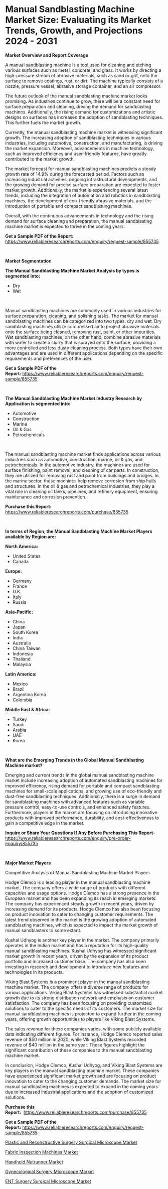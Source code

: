 <p><h1>Manual Sandblasting Machine Market Size: Evaluating its Market Trends, Growth, and Projections 2024 - 2031</h1></p><p><strong>Market Overview and Report Coverage</strong></p>
<p><p>A manual sandblasting machine is a tool used for cleaning and etching various surfaces such as metal, concrete, and glass. It works by directing a high-pressure stream of abrasive materials, such as sand or grit, onto the surface to remove coatings, rust, or dirt. The machine typically consists of a nozzle, pressure vessel, abrasive storage container, and an air compressor.</p><p>The future outlook of the manual sandblasting machine market looks promising. As industries continue to grow, there will be a constant need for surface preparation and cleaning, driving the demand for sandblasting machines. Additionally, the rising demand for customizations and artistic designs on surfaces has increased the adoption of sandblasting techniques. This further fuels the market growth.</p><p>Currently, the manual sandblasting machine market is witnessing significant growth. The increasing adoption of sandblasting techniques in various industries, including automotive, construction, and manufacturing, is driving the market expansion. Moreover, advancements in machine technology, such as improved efficiency and user-friendly features, have greatly contributed to the market growth.</p><p>The market forecast for manual sandblasting machines predicts a steady growth rate of 14.9% during the forecasted period. Factors such as increasing industrial activities, ongoing infrastructural developments, and the growing demand for precise surface preparation are expected to foster market growth. Additionally, the market is experiencing several latest trends, including the integration of automation and robotics in sandblasting machines, the development of eco-friendly abrasive materials, and the introduction of portable and compact sandblasting machines.</p><p>Overall, with the continuous advancements in technology and the rising demand for surface cleaning and preparation, the manual sandblasting machine market is expected to thrive in the coming years.</p></p>
<p><strong>Get a Sample PDF of the Report:</strong> <a href="https://www.reliableresearchreports.com/enquiry/request-sample/855735">https://www.reliableresearchreports.com/enquiry/request-sample/855735</a></p>
<p>&nbsp;</p>
<p><strong>Market Segmentation</strong></p>
<p><strong>The Manual Sandblasting Machine Market Analysis by types is segmented into:</strong></p>
<p><ul><li>Dry</li><li>Wet</li></ul></p>
<p>&nbsp;</p>
<p><p>Manual sandblasting machines are commonly used in various industries for surface preparation, cleaning, and polishing tasks. The market for manual sandblasting machines can be categorized into two types: dry and wet. Dry sandblasting machines utilize compressed air to project abrasive materials onto the surface being cleaned, removing rust, paint, or other impurities. Wet sandblasting machines, on the other hand, combine abrasive materials with water to create a slurry that is sprayed onto the surface, providing a more controlled and less dusty cleaning process. Both types have their own advantages and are used in different applications depending on the specific requirements and preferences of the user.</p></p>
<p><strong>Get a Sample PDF of the Report:</strong>&nbsp;<a href="https://www.reliableresearchreports.com/enquiry/request-sample/855735">https://www.reliableresearchreports.com/enquiry/request-sample/855735</a></p>
<p>&nbsp;</p>
<p><strong>The Manual Sandblasting Machine Market Industry Research by Application is segmented into:</strong></p>
<p><ul><li>Automotive</li><li>Construction</li><li>Marine</li><li>Oil & Gas</li><li>Petrochemicals</li></ul></p>
<p>&nbsp;</p>
<p><p>The manual sandblasting machine market finds applications across various industries such as automotive, construction, marine, oil & gas, and petrochemicals. In the automotive industry, the machines are used for surface finishing, paint removal, and cleaning of car parts. In construction, they are utilized for removing rust and paint from buildings and bridges. In the marine sector, these machines help remove corrosion from ship hulls and structures. In the oil & gas and petrochemical industries, they play a vital role in cleaning oil tanks, pipelines, and refinery equipment, ensuring maintenance and corrosion prevention.</p></p>
<p><strong>Purchase this Report:</strong>&nbsp; <a href="https://www.reliableresearchreports.com/purchase/855735">https://www.reliableresearchreports.com/purchase/855735</a></p>
<p>&nbsp;</p>
<p><strong>In terms of Region, the Manual Sandblasting Machine Market Players available by Region are:</strong></p>
<p>
    <p> <strong> North America: </strong>
        <ul>
            <li>United States</li>
            <li>Canada</li>
        </ul>
        </p> 
    <p> <strong> Europe: </strong>
        <ul>
            <li>Germany</li>
            <li>France</li>
            <li>U.K.</li>
            <li>Italy</li>
            <li>Russia</li>
        </ul>
        </p> 
    <p> <strong> Asia-Pacific: </strong>
        <ul>
            <li>China</li>
            <li>Japan</li>
            <li>South Korea</li>
            <li>India</li>
            <li>Australia</li>
            <li>China Taiwan</li>
            <li>Indonesia</li>
            <li>Thailand</li>
            <li>Malaysia</li>
        </ul>
        </p> 
    <p> <strong> Latin America: </strong>
        <ul>
            <li>Mexico</li>
            <li>Brazil</li>
            <li>Argentina Korea</li>
            <li>Colombia</li>
        </ul>
        </p> 
    <p> <strong> Middle East & Africa: </strong>
        <ul>
            <li>Turkey</li>
            <li>Saudi</li>
            <li>Arabia</li>
            <li>UAE</li>
            <li>Korea</li>
        </ul>
    </p>
    </p>
<p>&nbsp;</p>
<p><strong>What are the Emerging Trends in the Global Manual Sandblasting Machine market?</strong></p>
<p><p>Emerging and current trends in the global manual sandblasting machine market include increasing adoption of automated sandblasting machines for improved efficiency, rising demand for portable and compact sandblasting machines for small-scale applications, and growing use of eco-friendly and dust-free sandblasting techniques. Additionally, there is a surge in demand for sandblasting machines with advanced features such as variable pressure control, easy-to-use controls, and enhanced safety features. Furthermore, players in the market are focusing on introducing innovative products with improved performance, durability, and cost-effectiveness to gain a competitive edge in the market.</p></p>
<p><strong>Inquire or Share Your Questions If Any Before Purchasing This Report</strong>- <a href="https://www.reliableresearchreports.com/enquiry/pre-order-enquiry/855735">https://www.reliableresearchreports.com/enquiry/pre-order-enquiry/855735</a></p>
<p>&nbsp;</p>
<p><strong>Major Market Players</strong></p>
<p><p>Competitive Analysis of Manual Sandblasting Machine Market Players</p><p>Hodge Clemco is a leading player in the manual sandblasting machine market. The company offers a wide range of products with different capacities and usage options. Hodge Clemco has a strong presence in the European market and has been expanding its reach in emerging markets. The company has experienced steady growth in recent years, driven by increasing demand for its products. Hodge Clemco has also been focusing on product innovation to cater to changing customer requirements. The latest trend observed in the market is the growing adoption of automated sandblasting machines, which is expected to impact the market growth of manual sandblasters to some extent.</p><p>Kushal Udhyog is another key player in the market. The company primarily operates in the Indian market and has a reputation for its high-quality manual sandblasting machines. Kushal Udhyog has witnessed significant market growth in recent years, driven by the expansion of its product portfolio and increased customer base. The company has also been investing in research and development to introduce new features and technologies in its products.</p><p>Viking Blast Systems is a prominent player in the manual sandblasting machine market. The company offers a diverse range of products for various applications. Viking Blast Systems has witnessed substantial market growth due to its strong distribution network and emphasis on customer satisfaction. The company has been focusing on providing customized solutions to cater to the specific needs of its customers. The market size for manual sandblasting machines is projected to expand further in the coming years, offering growth opportunities to players like Viking Blast Systems.</p><p>The sales revenue for these companies varies, with some publicly available data indicating different figures. For instance, Hodge Clemco reported sales revenue of $50 million in 2020, while Viking Blast Systems recorded revenue of $40 million in the same year. These figures highlight the significant contribution of these companies to the manual sandblasting machine market.</p><p>In conclusion, Hodge Clemco, Kushal Udhyog, and Viking Blast Systems are key players in the manual sandblasting machine market. These companies have experienced significant market growth and are focusing on product innovation to cater to the changing customer demands. The market size for manual sandblasting machines is expected to expand in the coming years due to increased industrial applications and the adoption of customized solutions.</p></p>
<p><strong>Purchase this Report:</strong>&nbsp;&nbsp;<a href="https://www.reliableresearchreports.com/purchase/855735">https://www.reliableresearchreports.com/purchase/855735</a></p>
<p></p>
<p><strong>Get a Sample PDF of the Report:</strong>&nbsp;<a href="https://www.reliableresearchreports.com/enquiry/request-sample/855735">https://www.reliableresearchreports.com/enquiry/request-sample/855735</a></p>
<p><p><a href="https://medium.com/@lisastevens48/plastic-and-reconstructive-surgery-surgical-microscope-market-the-key-to-successful-business-2d443f1941af">Plastic and Reconstructive Surgery Surgical Microscope Market</a></p><p><a href="https://github.com/kholmovskayalyudmila/Market-Research-Report-List-2/blob/main/fabric-inspection-machines-market.md">Fabric Inspection Machines Market</a></p><p><a href="https://github.com/zebdakicsin/Market-Research-Report-List-2/blob/main/handheld-nutrunner-market.md">Handheld Nutrunner Market</a></p><p><a href="https://medium.com/@lisastevens48/gynecological-surgery-microscope-market-furnishes-information-on-market-share-market-trends-and-4f6c5917cada">Gynecological Surgery Microscope Market</a></p><p><a href="https://medium.com/@lisastevens48/ent-surgery-surgical-microscope-market-analysis-its-cagr-market-segmentation-and-global-industry-7a18c053cd84">ENT Surgery Surgical Microscope Market</a></p></p>